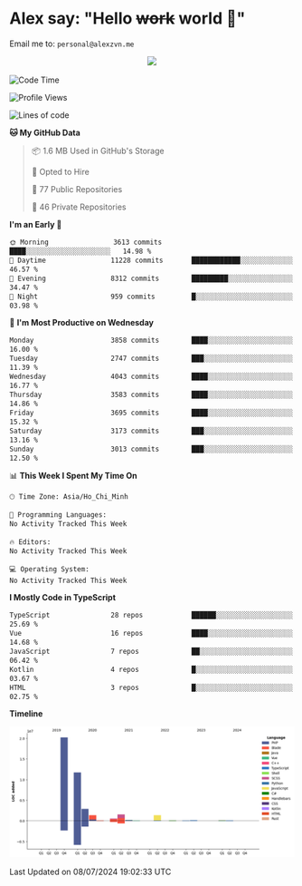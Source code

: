 # Alex say: "Hello ~~work~~ world 🐾"
Email me to: `personal@alexzvn.me`


<p align=center>
  <a href="https://skillicons.dev">
    <img src="https://skillicons.dev/icons?i=ts,js,php,nodejs,bun,vue,nuxt,react,svelte,tauri,laravel,rust,mongodb,docker,electron,redis,rabbitmq,tailwind,git,cloudflare,elysia,mysql,nginx,rollupjs,sentry,ubuntu,yarn,html,css,vite" />
  </a>
</p>

<!--START_SECTION:waka-->
![Code Time](http://img.shields.io/badge/Code%20Time-1%2C066%20hrs%2055%20mins-blue)

![Profile Views](http://img.shields.io/badge/Profile%20Views-0-blue)

![Lines of code](https://img.shields.io/badge/From%20Hello%20World%20I%27ve%20Written-40.5%20million%20lines%20of%20code-blue)

**🐱 My GitHub Data** 

> 📦 1.6 MB Used in GitHub's Storage 
 > 
> 💼 Opted to Hire
 > 
> 📜 77 Public Repositories 
 > 
> 🔑 46 Private Repositories 
 > 
**I'm an Early 🐤** 

```text
🌞 Morning                3613 commits        ████░░░░░░░░░░░░░░░░░░░░░   14.98 % 
🌆 Daytime                11228 commits       ████████████░░░░░░░░░░░░░   46.57 % 
🌃 Evening                8312 commits        █████████░░░░░░░░░░░░░░░░   34.47 % 
🌙 Night                  959 commits         █░░░░░░░░░░░░░░░░░░░░░░░░   03.98 % 
```
📅 **I'm Most Productive on Wednesday** 

```text
Monday                   3858 commits        ████░░░░░░░░░░░░░░░░░░░░░   16.00 % 
Tuesday                  2747 commits        ███░░░░░░░░░░░░░░░░░░░░░░   11.39 % 
Wednesday                4043 commits        ████░░░░░░░░░░░░░░░░░░░░░   16.77 % 
Thursday                 3583 commits        ████░░░░░░░░░░░░░░░░░░░░░   14.86 % 
Friday                   3695 commits        ████░░░░░░░░░░░░░░░░░░░░░   15.32 % 
Saturday                 3173 commits        ███░░░░░░░░░░░░░░░░░░░░░░   13.16 % 
Sunday                   3013 commits        ███░░░░░░░░░░░░░░░░░░░░░░   12.50 % 
```


📊 **This Week I Spent My Time On** 

```text
🕑︎ Time Zone: Asia/Ho_Chi_Minh

💬 Programming Languages: 
No Activity Tracked This Week

🔥 Editors: 
No Activity Tracked This Week

💻 Operating System: 
No Activity Tracked This Week
```

**I Mostly Code in TypeScript** 

```text
TypeScript               28 repos            ██████░░░░░░░░░░░░░░░░░░░   25.69 % 
Vue                      16 repos            ████░░░░░░░░░░░░░░░░░░░░░   14.68 % 
JavaScript               7 repos             ██░░░░░░░░░░░░░░░░░░░░░░░   06.42 % 
Kotlin                   4 repos             █░░░░░░░░░░░░░░░░░░░░░░░░   03.67 % 
HTML                     3 repos             █░░░░░░░░░░░░░░░░░░░░░░░░   02.75 % 
```



**Timeline**

![Lines of Code chart](https://raw.githubusercontent.com/alexzvn/alexzvn/main/assets/bar_graph.png)


 Last Updated on 08/07/2024 19:02:33 UTC
<!--END_SECTION:waka-->
